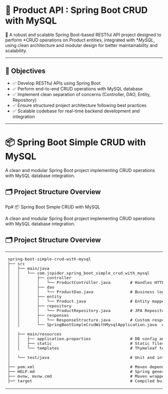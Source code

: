 # 🛒 Product API : Spring Boot CRUD with MySQL

🚀 A robust and scalable Spring Boot-based RESTful API project designed to perform *CRUD operations on Product entities, integrated with **MySQL*, using clean architecture and modular design for better maintainability and scalability.

---

## 🎯 Objectives

- ✅ Develop RESTful APIs using Spring Boot  
- ✅ Perform end-to-end CRUD operations with MySQL database  
- ✅ Implement clean separation of concerns (Controller, DAO, Entity, Repository)  
- ✅ Ensure structured project architecture following best practices  
- ✅ Scalable codebase for real-time backend development and integration  

---
  
 # 📦 Spring Boot Simple CRUD with MySQL

A clean and modular Spring Boot project implementing CRUD operations with MySQL database integration.

## 🗂 Project Structure Overview
Pp# 📦 Spring Boot Simple CRUD with MySQL

A clean and modular Spring Boot project implementing CRUD operations with MySQL database integration.

## 🗂 Project Structure Overview

<table>
  <tr>
    <td valign="top" width="55%">

<pre>
spring-boot-simple-crud-with-mysql
├── src
│   ├── main/java
│   │   └── com.jspider.spring_boot_simple_crud_with_mysql
│   │       ├── controller
│   │       │   └── ProductController.java        # Handles HTTP requests (GET, POST, PUT, DELETE)
│   │       ├── dao
│   │       │   └── ProductDao.java               # Business logic layer for product operations
│   │       ├── entity
│   │       │   └── Product.java                  # Entity mapped to MySQL DB table
│   │       ├── repository
│   │       │   └── ProductRepository.java        # JPA Repository interface
│   │       ├── responses
│   │       │   └── ResponseStructure.java        # Custom response wrapper for consistency
│   │       └── SpringBootSimpleCrudWithMysqlApplication.java  # Main class
│
│   ├── main/resources
│   │   ├── application.properties                # DB config and server settings
│   │   ├── static                                # Static files (optional for front-end)
│   │   └── templates                             # Thymeleaf templates (if used)
│
│   └── test/java                                 # Unit and integration tests (to be added)
│
├── pom.xml                                       # Maven dependencies and plugins
├── HELP.md                                       # Spring generated project help
├── mvnw, mvnw.cmd                                # Maven wrapper
├── target                                        # Compiled build output
</pre>

</td>
<td valign="top" width="25%">
  <img src="https://github.com/user-attachments/assets/939712d2-7094-4447-a997-745471c46dbc" alt="Eclipse Project Structure" width="100%" />
</td>
</tr>
</table>
